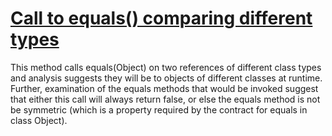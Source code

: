 # [Call to equals() comparing different types](https://spotbugs.readthedocs.io/en/latest/bugDescriptions.html#EC_UNRELATED_TYPES)

 This method calls equals(Object) on two references of different
class types and analysis suggests they will be to objects of different classes
at runtime. Further, examination of the equals methods that would be invoked suggest that either
this call will always return false, or else the equals method is not be symmetric (which is
a property required by the contract
for equals in class Object).